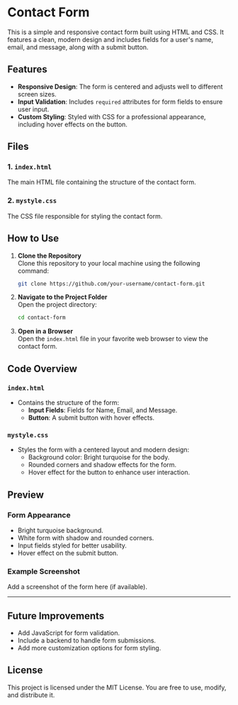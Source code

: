 
# Contact Form

This is a simple and responsive contact form built using HTML and CSS. It features a clean, modern design and includes fields for a user's name, email, and message, along with a submit button.

## Features

- **Responsive Design**: The form is centered and adjusts well to different screen sizes.
- **Input Validation**: Includes `required` attributes for form fields to ensure user input.
- **Custom Styling**: Styled with CSS for a professional appearance, including hover effects on the button.

## Files

### 1. `index.html`
The main HTML file containing the structure of the contact form.

### 2. `mystyle.css`
The CSS file responsible for styling the contact form.

## How to Use

1. **Clone the Repository**  
   Clone this repository to your local machine using the following command:
   ```bash
   git clone https://github.com/your-username/contact-form.git
   ```

2. **Navigate to the Project Folder**  
   Open the project directory:
   ```bash
   cd contact-form
   ```

3. **Open in a Browser**  
   Open the `index.html` file in your favorite web browser to view the contact form.

## Code Overview

### `index.html`
- Contains the structure of the form:
  - **Input Fields**: Fields for Name, Email, and Message.
  - **Button**: A submit button with hover effects.

### `mystyle.css`
- Styles the form with a centered layout and modern design:
  - Background color: Bright turquoise for the body.
  - Rounded corners and shadow effects for the form.
  - Hover effect for the button to enhance user interaction.

## Preview

### Form Appearance
- Bright turquoise background.
- White form with shadow and rounded corners.
- Input fields styled for better usability.
- Hover effect on the submit button.

### Example Screenshot
Add a screenshot of the form here (if available).

---

## Future Improvements

- Add JavaScript for form validation.
- Include a backend to handle form submissions.
- Add more customization options for form styling.

## License

This project is licensed under the MIT License. You are free to use, modify, and distribute it.
